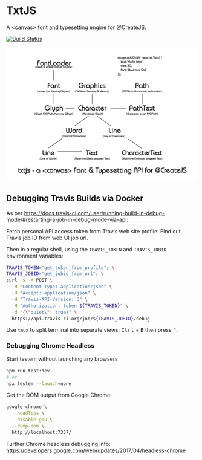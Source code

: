 # TxtJS

A &lt;canvas&gt; font and typesetting engine for @CreateJS.

[![Build Status](https://travis-ci.org/ReCreateJS/txtjs.svg?branch=master)](https://travis-ci.org/ReCreateJS/txtjs)

![Architecture Diagram](site/architecture.png)

## Debugging Travis Builds via Docker

As per https://docs.travis-ci.com/user/running-build-in-debug-mode/#restarting-a-job-in-debug-mode-via-api:

Fetch personal API access token from Travis web site profile:
Find out Travis job ID from web UI job url.

Then in a regular shell, using the `TRAVIS_TOKEN` and `TRAVIS_JOBID` environment variables:

```sh
TRAVIS_TOKEN="get_token_from_profile"; \
TRAVIS_JOBID="get_jobid_from_url"; \
curl -s -X POST \
  -H "Content-Type: application/json" \
  -H "Accept: application/json" \
  -H "Travis-API-Version: 3" \
  -H "Authorization: token ${TRAVIS_TOKEN}" \
  -d "{\"quiet\": true}" \
  https://api.travis-ci.org/job/${TRAVIS_JOBID}/debug
```

Use `tmux` to split terminal into separate views: <kbd>Ctrl</kbd> + <kbd>B</kbd> then press <kbd>"</kbd>.

### Debugging Chrome Headless

Start testem without launching any browsers

```sh
npm run test:dev
# or
npx testem --launch=none
```

Get the DOM output from Google Chrome:

```sh
google-chrome \
  --headless \
  --disable-gpu \
  --dump-dom \
  http://localhost:7357/
```

Further Chrome headless debugging info: https://developers.google.com/web/updates/2017/04/headless-chrome
